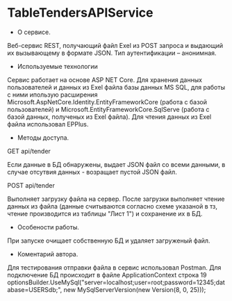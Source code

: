 # TableTendersAPIService

* О сервисе. 

Веб-сервис REST, получающий файл Exel из POST запроса и выдающий их вызывающему в формате JSON. Тип аутентификации – анонимная.

* Используемые технологии

Сервис работает на основе ASP NET Core. Для хранения данных пользователей и данных из Exel файла базы данных MS SQL, для работы с ними ипользую расширения Microsoft.AspNetCore.Identity.EntityFrameworkCore (работа с базой пользователей) и Microsoft.EntityFrameworkCore.SqlServe (работа с базой данных, полученых из Exel файла). Для чтения данных из Exel файла использовал EPPlus.

* Методы доступа.
 
GET api/tender

Если данные в БД обнаружены, выдает JSON файл со всеми данными, в случае отсутвия данных - возращает пустой JSON файл.

POST api/tender

Выполняет загрузку файла на сервер. После загрузки выполняет чтение данных из файла (данные считываются согласно схеме указаной в тз, чтение производится из таблицы "Лист 1") и сохранение их в БД.

* Особености работы.
 
При запуске очищает собственную БД и удаляет загруженый файл.

* Коментарий автора.

Для тестирования отправки файла в сервис использовал Postman.
Для подключение БД происходит в файле ApplicationContext строка 19 optionsBuilder.UseMySql("server=localhost;user=root;password=12345;database=USERSdb;", new MySqlServerVersion(new Version(8, 0, 25)));
